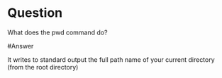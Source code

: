 # Question

What does the pwd command do?

#Answer

It writes to standard output the full path name of your current directory (from the root directory)
